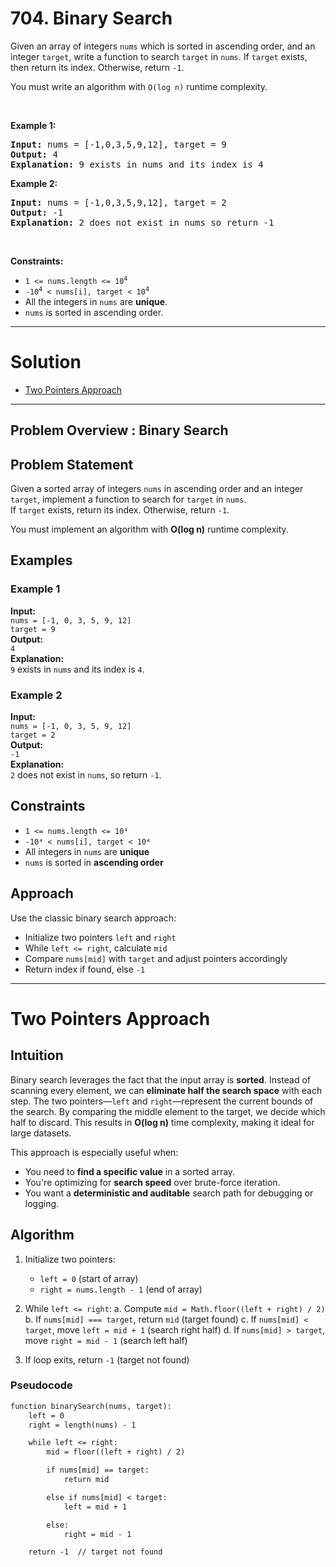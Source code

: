 # 704. Binary Search

<p>Given an array of integers <code>nums</code> which is sorted in ascending order, and an integer <code>target</code>, write a function to search <code>target</code> in <code>nums</code>. If <code>target</code> exists, then return its index. Otherwise, return <code>-1</code>.</p>

<p>You must write an algorithm with <code>O(log n)</code> runtime complexity.</p>

<p>&nbsp;</p>
<p><strong class="example">Example 1:</strong></p>

<pre><strong>Input:</strong> nums = [-1,0,3,5,9,12], target = 9
<strong>Output:</strong> 4
<strong>Explanation:</strong> 9 exists in nums and its index is 4
</pre>

<p><strong class="example">Example 2:</strong></p>

<pre><strong>Input:</strong> nums = [-1,0,3,5,9,12], target = 2
<strong>Output:</strong> -1
<strong>Explanation:</strong> 2 does not exist in nums so return -1
</pre>

<p>&nbsp;</p>
<p><strong>Constraints:</strong></p>

<ul>
	<li><code>1 &lt;= nums.length &lt;= 10<sup>4</sup></code></li>
	<li><code>-10<sup>4</sup> &lt; nums[i], target &lt; 10<sup>4</sup></code></li>
	<li>All the integers in <code>nums</code> are <strong>unique</strong>.</li>
	<li><code>nums</code> is sorted in ascending order.</li>
</ul>

---

# Solution

- [Two Pointers Approach](#two-pointers-approach)

---

## Problem Overview : Binary Search

## Problem Statement
Given a sorted array of integers `nums` in ascending order and an integer `target`, implement a function to search for `target` in `nums`.  
If `target` exists, return its index. Otherwise, return `-1`.

You must implement an algorithm with **O(log n)** runtime complexity.

## Examples

### Example 1
**Input:**  
`nums = [-1, 0, 3, 5, 9, 12]`  
`target = 9`  
**Output:**  
`4`  
**Explanation:**  
`9` exists in `nums` and its index is `4`.

### Example 2
**Input:**  
`nums = [-1, 0, 3, 5, 9, 12]`  
`target = 2`  
**Output:**  
`-1`  
**Explanation:**  
`2` does not exist in `nums`, so return `-1`.

## Constraints
- `1 <= nums.length <= 10⁴`
- `-10⁴ < nums[i], target < 10⁴`
- All integers in `nums` are **unique**
- `nums` is sorted in **ascending order**

## Approach
Use the classic binary search approach:  
- Initialize two pointers `left` and `right`  
- While `left <= right`, calculate `mid`  
- Compare `nums[mid]` with `target` and adjust pointers accordingly  
- Return index if found, else `-1`

---

# Two Pointers Approach

## Intuition

Binary search leverages the fact that the input array is **sorted**. Instead of scanning every element, we can **eliminate half the search space** with each step. The two pointers—`left` and `right`—represent the current bounds of the search. By comparing the middle element to the target, we decide which half to discard. This results in **O(log n)** time complexity, making it ideal for large datasets.

This approach is especially useful when:
- You need to **find a specific value** in a sorted array.
- You're optimizing for **search speed** over brute-force iteration.
- You want a **deterministic and auditable** search path for debugging or logging.

## Algorithm

1. Initialize two pointers:
   - `left = 0` (start of array)
   - `right = nums.length - 1` (end of array)

2. While `left <= right`:
   a. Compute `mid = Math.floor((left + right) / 2)`
   b. If `nums[mid] === target`, return `mid` (target found)
   c. If `nums[mid] < target`, move `left = mid + 1` (search right half)
   d. If `nums[mid] > target`, move `right = mid - 1` (search left half)

3. If loop exits, return `-1` (target not found)

### **Pseudocode**

```txt
function binarySearch(nums, target):
    left = 0
    right = length(nums) - 1

    while left <= right:
        mid = floor((left + right) / 2)

        if nums[mid] == target:
            return mid

        else if nums[mid] < target:
            left = mid + 1

        else:
            right = mid - 1

    return -1  // target not found
```
